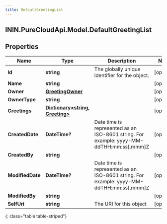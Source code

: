 ```yaml
---
title: DefaultGreetingList
---
```

## ININ.PureCloudApi.Model.DefaultGreetingList

## Properties

|Name | Type | Description | Notes|
|------------ | ------------- | ------------- | -------------|
| **Id** | **string** | The globally unique identifier for the object. | [optional] |
| **Name** | **string** |  | [optional] |
| **Owner** | [**GreetingOwner**](GreetingOwner.html) |  | [optional] |
| **OwnerType** | **string** |  | [optional] |
| **Greetings** | [**Dictionary&lt;string, Greeting&gt;**](Greeting.html) |  | [optional] |
| **CreatedDate** | **DateTime?** | Date time is represented as an ISO-8601 string. For example: yyyy-MM-ddTHH:mm:ss[.mmm]Z | [optional] |
| **CreatedBy** | **string** |  | [optional] |
| **ModifiedDate** | **DateTime?** | Date time is represented as an ISO-8601 string. For example: yyyy-MM-ddTHH:mm:ss[.mmm]Z | [optional] |
| **ModifiedBy** | **string** |  | [optional] |
| **SelfUri** | **string** | The URI for this object | [optional] |
{: class="table table-striped"}


